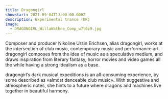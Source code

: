 ```yaml
---
title: Dragongirl
showstart: 2021-09-04T13:00:00.000Z
description: Experimental trance (DK)
image:
  - DRAGONGIRL_WillaWathne_Comp_w7t0z9.jpg
---
```

Composer and producer Nikoline Ursin Erichsen, alias dragongirl, works at the intersection of club music, contemporary music and performance art. dragongirl composes from the idea of music as a speculative medium, and draws inspiration from literary fantasy, horror movies and video games all the while having a strong idealism as a base. 

dragongirl’s dark musical expeditions is an all-consuming experience, by some described as «almost danceable club music». With suggestive and atmospheric notes, she hints to a future where dragons and machines live together in beautiful harmony.